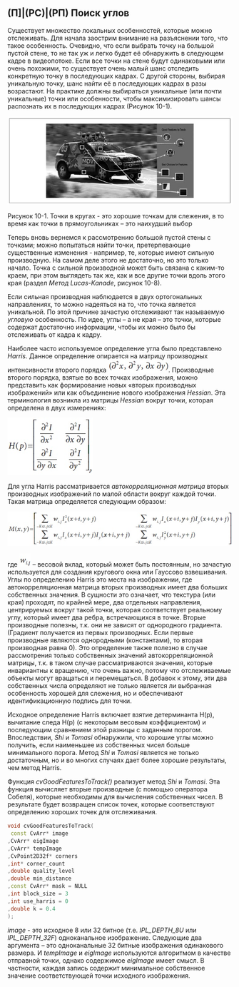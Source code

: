 ## (П]|(РС)|(РП) Поиск углов

Существует множество локальных особенностей, которые можно отслеживать. Для начала заострим внимание на разъяснении того, что такое особенность. Очевидно, что если выбрать точку на большой пустой стене, то не так уж и легко будет её обнаружить в следующем кадре в видеопотоке. Если все точки на стене будут одинаковыми или очень похожими, то существует очень малый шанс отследить конкретную точку в последующих кадрах. С другой стороны, выбирая уникальную точку, шанс найти её в последующих кадрах в разы возрастают. На практике должны выбираться уникальные (или почти уникальные) точки или особенности, чтобы максимизировать шансы распознать их в последующих кадрах (Рисунок 10-1).

![Рисунок 10-1 не найден](Images/Pic_10_1.jpg)

Рисунок 10-1. Точки в кругах - это хорошие точкам для слежения, в то время как точки в прямоугольниках – это наихудший выбор

Теперь вновь вернемся к рассмотрению большой пустой стены с точками; можно попытаться найти точки, претерпевающие существенные изменения - например, те, которые имеют сильную производную. На самом деле этого не достаточно, но это только начало. Точка с сильной производной может быть связана с каким-то краем, при этом выглядеть так же, как и все другие точки вдоль этого края (раздел *Метод Lucas-Kanade*, рисунок 10-8).

Если сильная производная наблюдается в двух ортогональных направлениях, то можно надеяться на то, что точка является уникальной. По этой причине зачастую отслеживают так называемую *угловую* особенность. По идее, углы – а не края – это точки, которые содержат достаточно информации, чтобы их можно было бы отслеживать от кадра к кадру. 

Наиболее часто используемое определение угла было представлено *Harris*. Данное определение опирается на матрицу производных интенсивности второго порядка ![Формула 10-1 не найдена](Images/Frml_10_1.jpg). Производные второго порядка, взятые во всех точках изображения, можно представить как формирование новых «вторых производных изображений» или как объединение нового изображения *Hessian*. Эта терминология возникла из матрицы *Hessian* вокруг точки, которая определена в двух измерениях:

![Формула 10-2 не найдена](Images/Frml_10_2.jpg)

Для угла Harris рассматривается *автокорреляционная матрица* вторых производных изображений по малой области вокруг каждой точки. Такая матрица определяется следующим образом:

![Формула 10-3 не найдена](Images/Frml_10_3.jpg)

где ![Формула 10-4 не найдена](Images/Frml_10_4.jpg) – весовой вклад, который может быть постоянным, но зачастую используется для создания кругового окна или Гауссово взвешивания. Углы по определению Harris это места на изображении, где автокорреляционная матрица вторых производных имеет два больших собственных значения. В сущности это означает, что текстура (или края) проходят, по крайней мере, два отдельных направления, центрируемых вокруг такой точки, которая соответствует реальному углу, который имеет два ребра, встречающихся в точке. Вторые производные полезны, т.к. они не зависят от однородного градиента. (Градиент получается из первых производных. Если первые производные являются однородными (константами), то вторая производная равна 0). Это определение также полезно в случае рассмотрения только собственных значений автокорреляционной матрицы, т.к. в таком случае рассматриваются значения, которые инвариантны к вращению, что очень важно, потому что отслеживаемые объекты могут вращаться и перемещаться. В добавок к этому, эти два собственных числа определяют не только является ли выбранная особенность хорошей для слежения, но и обеспечивают идентификационную подпись для точки.

Исходное определение Harris включает взятие детерминанта H(p), вычитание следа H(p) (с некоторым весовым коэффициентом) и последующим сравнением этой разницы с заданным порогом. Впоследствии, *Shi* и *Tomasi* обнаружили, что хорошие углы можно получить, если наименьшее из собственных чисел больше минимального порога. Метод *Shi* и *Tomasi* является не только достаточным, но и во многих случаях дает более хорошие результаты, чем метод Harris.

Функция *cvGoodFeaturesToTrack()* реализует метод *Shi* и *Tomasi*. Эта функция вычисляет вторые производные (с помощью оператора Собеля), которые необходимы для вычисления собственных чисел. В результате будет возвращен список точек, которые соответствуют определению хороших точек для отслеживания.

```cpp
void cvGoodFeaturesToTrack(
 const CvArr* image
,CvArr* eigImage
,CvArr* tempImage
,CvPoint2D32f* corners
,int* corner_count
,double quality_level
,double min_distance
,const CvArr* mask = NULL
,int block_size = 3
,int use_harris = 0
,double k = 0.4
);
```

*image* - это исходное 8 или 32 битное (т.е. *IPL_DEPTH_8U* или *IPL_DEPTH_32F*) одноканальное  изображение. Следующие два аргумента – это одноканальные 32 битные изображения одинакового размера. И *tempImage* и *eigImage* используются алгоритмом в качестве отправной точки, однако содержимое *eigImage* имеет смысл. В частности, каждая запись содержит минимальное собственное значение соответствующей точки исходного изображения. 
